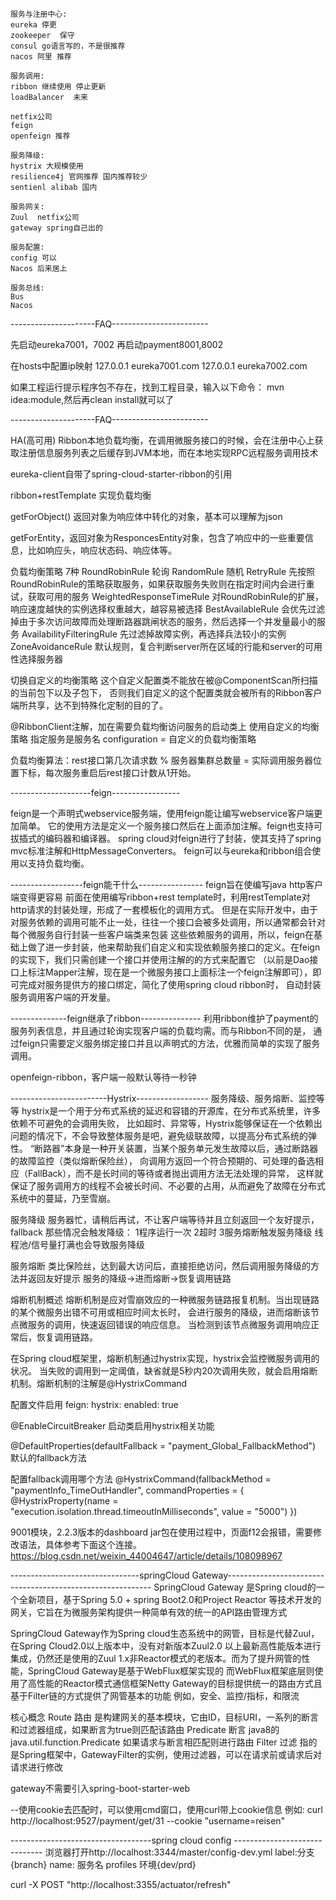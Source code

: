 ```组件停更分析
服务与注册中心:
eureka 停更
zookeeper  保守
consul go语言写的，不是很推荐
nacos 阿里 推荐

服务调用:
ribbon 继续使用 停止更新
loadBalancer  未来

netfix公司
feign
openfeign 推荐

服务降级:
hystrix 大规模使用
resilience4j 官网推荐 国内推荐较少
sentienl alibab 国内

服务网关:
Zuul  netfix公司
gateway spring自己出的

服务配置:
config 可以
Nacos 后来居上

服务总线:
Bus 
Nacos 
```


---------------------FAQ------------------------

先启动eureka7001，7002 再启动payment8001,8002

在hosts中配置ip映射
127.0.0.1 eureka7001.com
127.0.0.1 eureka7002.com

如果工程运行提示程序包不存在，找到工程目录，输入以下命令：
mvn idea:module,然后再clean install就可以了

---------------------FAQ------------------------

HA(高可用)
Ribbon本地负载均衡，在调用微服务接口的时候，会在注册中心上获取注册信息服务列表之后缓存到JVM本地，而在本地实现RPC远程服务调用技术

eureka-client自带了spring-cloud-starter-ribbon的引用

ribbon+restTemplate 实现负载均衡

getForObject() 返回对象为响应体中转化的对象，基本可以理解为json

getForEntity，返回对象为ResponcesEntity对象，包含了响应中的一些重要信息，比如响应头，响应状态码、响应体等。



负载均衡策略 7种
RoundRobinRule 轮询
RandomRule 随机
RetryRule 先按照RoundRobinRule的策略获取服务，如果获取服务失败则在指定时间内会进行重试，获取可用的服务
WeightedResponseTimeRule 对RoundRobinRule的扩展，响应速度越快的实例选择权重越大，越容易被选择
BestAvailableRule 会优先过滤掉由于多次访问故障而处理断路器跳闸状态的服务，然后选择一个并发量最小的服务
AvailabilityFilteringRule 先过滤掉故障实例，再选择兵法较小的实例
ZoneAvoidanceRule 默认规则，复合判断server所在区域的行能和server的可用性选择服务器

切换自定义的均衡策略
这个自定义配置类不能放在被@ComponentScan所扫描的当前包下以及子包下，
否则我们自定义的这个配置类就会被所有的Ribbon客户端所共享，达不到特殊化定制的目的了。

@RibbonClient注解，加在需要负载均衡访问服务的启动类上
使用自定义的均衡策略
指定服务是服务名
configuration = 自定义的负载均衡策略

负载均衡算法：rest接口第几次请求数 % 服务器集群总数量 = 实际调用服务器位置下标，每次服务重启后rest接口计数从1开始。


--------------------feign-----------------

feign是一个声明式webservice服务端，使用feign能让编写webservice客户端更加简单。
它的使用方法是定义一个服务接口然后在上面添加注解。feign也支持可拔插式的编码器和编译器。
spring cloud对feign进行了封装，使其支持了spring mvc标准注解和HttpMessageConverters。
feign可以与eureka和ribbon组合使用以支持负载均衡。

------------------feign能干什么----------------
feign旨在使编写java http客户端变得更容易
前面在使用编写ribbon+rest template时，利用restTemplate对http请求的封装处理，形成了一套模板化的调用方式。
但是在实际开发中，由于对服务依赖的调用可能不止一处，往往一个接口会被多处调用，所以通常都会针对每个微服务自行封装一些客户端类来包装
这些依赖服务的调用，所以，feign在基础上做了进一步封装，他来帮助我们自定义和实现依赖服务接口的定义。在feign的实现下，我们只需创建一个接口并使用注解的的方式来配置它
（以前是Dao接口上标注Mapper注解，现在是一个微服务接口上面标注一个feign注解即可），即可完成对服务提供方的接口绑定，简化了使用spring cloud ribbon时，
自动封装服务调用客户端的开发量。

--------------feign继承了ribbon---------------
利用ribbon维护了payment的服务列表信息，并且通过轮询实现客户端的负载均需。而与Ribbon不同的是，
通过feign只需要定义服务绑定接口并且以声明式的方法，优雅而简单的实现了服务调用。

openfeign-ribbon，客户端一般默认等待一秒钟

------------------------Hystrix------------------
服务降级、服务熔断、监控等等
hystrix是一个用于分布式系统的延迟和容错的开源库，在分布式系统里，许多依赖不可避免的会调用失败，
比如超时、异常等，Hystrix能够保证在一个依赖出问题的情况下，不会导致整体服务是吧，避免级联故障，以提高分布式系统的弹性。
“断路器”本身是一种开关装置，当某个服务单元发生故障以后，通过断路器的故障监控（类似熔断保险丝），
向调用方返回一个符合预期的、可处理的备选相应（FallBack），而不是长时间的等待或者抛出调用方法无法处理的异常，
这样就保证了服务调用方的线程不会被长时间、不必要的占用，从而避免了故障在分布式系统中的蔓延，乃至雪崩。

服务降级
服务器忙，请稍后再试，不让客户端等待并且立刻返回一个友好提示，fallback
那些情况会触发降级：
1程序运行一次
2超时
3服务熔断触发服务降级
线程池/信号量打满也会导致服务降级

服务熔断
类比保险丝，达到最大访问后，直接拒绝访问，然后调用服务降级的方法并返回友好提示
服务的降级->进而熔断->恢复调用链路

熔断机制概述
熔断机制是应对雪崩效应的一种微服务链路报复机制。当出现链路的某个微服务出错不可用或相应时间太长时，
会进行服务的降级，进而熔断该节点微服务的调用，快速返回错误的响应信息。
当检测到该节点微服务调用响应正常后，恢复调用链路。

在Spring cloud框架里，熔断机制通过hystrix实现，hystrix会监控微服务调用的状况。
当失败的调用到一定阈值，缺省就是5秒内20次调用失败，就会启用熔断机制。熔断机制的注解是@HystrixCommand


配置文件启用
feign:
  hystrix:
    enabled: true
    
@EnableCircuitBreaker 启动类启用hystrix相关功能

@DefaultProperties(defaultFallback = "payment_Global_FallbackMethod") 默认的fallback方法

配置fallback调用哪个方法
@HystrixCommand(fallbackMethod = "paymentInfo_TimeOutHandler", commandProperties = {
     @HystrixProperty(name = "execution.isolation.thread.timeoutInMilliseconds", value = "5000")
})

9001模块，2.2.3版本的dashboard jar包在使用过程中，页面f12会报错，需要修改语法，具体参考下面这个连接。
https://blog.csdn.net/weixin_44004647/article/details/108098967



--------------------------------springCloud Gateway-----------------------------------------------------------
SpringCloud Gateway 是Spring cloud的一个全新项目，基于Spring 5.0 + spring Boot2.0和Project Reactor
等技术开发的网关，它旨在为微服务架构提供一种简单有效的统一的API路由管理方式

SpringCloud Gateway作为Spring cloud生态系统中的网管，目标是代替Zuul，在Spring Cloud2.0以上版本中，没有对新版本Zuul2.0
以上最新高性能版本进行集成，仍然还是使用的Zuul 1.x非Reactor模式的老版本。而为了提升网管的性能，SpringCloud Gateway是基于WebFlux框架实现的
而WebFlux框架底层则使用了高性能的Reactor模式通信框架Netty
Gateway的目标提供统一的路由方式且基于Filter链的方式提供了网管基本的功能
例如，安全、监控/指标，和限流

核心概念
Route 路由 是构建网关的基本模块，它由ID，目标URI，一系列的断言和过滤器组成，如果断言为true则匹配该路由
Predicate 断言 java8的java.util.function.Predicate 如果请求与断言相匹配则进行路由
Filter 过滤 指的是Spring框架中，GatewayFilter的实例，使用过滤器，可以在请求前或请求后对请求进行修改

gateway不需要引入spring-boot-starter-web

--使用cookie去匹配时，可以使用cmd窗口，使用curl带上cookie信息 例如:
curl http://localhost:9527/payment/get/31 --cookie "username=reisen"

-----------------------------------spring cloud config ------------------------------
浏览器打开http://localhost:3344/master/config-dev.yml
label:分支{branch} 
name: 服务名
profiles 环境{dev/prd}

curl -X POST "http://localhost:3355/actuator/refresh"